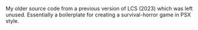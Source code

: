 My older source code from a previous version of LCS (2023) which was left unused. Essentially a boilerplate for creating a survival-horror game in PSX style.

